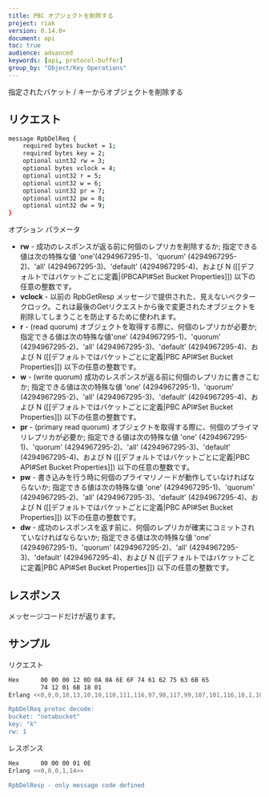 ```yaml
---
title: PBC オブジェクトを削除する
project: riak
version: 0.14.0+
document: api
toc: true
audience: advanced
keywords: [api, protocol-buffer]
group_by: "Object/Key Operations"
---
```


指定されたバケット / キーからオブジェクトを削除する


## リクエスト

```bash
message RpbDelReq {
    required bytes bucket = 1;
    required bytes key = 2;
    optional uint32 rw = 3;
    optional bytes vclock = 4;
    optional uint32 r = 5;
    optional uint32 w = 6;
    optional uint32 pr = 7;
    optional uint32 pw = 8;
    optional uint32 dw = 9;
}
```

オプション パラメータ

* **rw** - 成功のレスポンスが返る前に何個のレプリカを削除するか; 指定できる値は次の特殊な値 'one'(4294967295-1)、'quorum' (4294967295-2)、'all' (4294967295-3)、'default' (4294967295-4)、および N ([[デフォルトではバケットごとに定義|(PBCAPI#Set Bucket Properties]]) 以下の任意の整数です。
* **vclock** - 以前の RpbGetResp メッセージで提供された、見えないベクタークロック。これは最後のGetリクエストから後で変更されたオブジェクトを削除してしまうことを防止するために使われます。
* **r** - (read quorum) オブジェクトを取得する際に、何個のレプリカが必要か; 指定できる値は次の特殊な値'one' (4294967295-1)、'quorum' (4294967295-2)、'all' (4294967295-3)、'default' (4294967295-4)、および N ([[デフォルトではバケットごとに定義|PBC API#Set Bucket Properties]]) 以下の任意の整数です。
* **w** - (write quorum) 成功のレスポンスが返る前に何個のレプリカに書きこむか; 指定できる値は次の特殊な値 'one' (4294967295-1)、'quorum' (4294967295-2)、'all' (4294967295-3)、'default' (4294967295-4)、および N ([[デフォルトではバケットごとに定義|PBC API#Set Bucket Properties]]) 以下の任意の整数です。
* **pr** - (primary read quorum) オブジェクトを取得する際に、何個のプライマリレプリカが必要か; 指定できる値は次の特殊な値 'one' (4294967295-1)、'quorum' (4294967295-2)、'all' (4294967295-3)、'default' (4294967295-4)、および N ([[デフォルトではバケットごとに定義|PBC API#Set Bucket Properties]]) 以下の任意の整数です。
* **pw** - 書き込みを行う時に何個のプライマリノードが動作していなければならないか; 指定できる値は次の特殊な値 'one' (4294967295-1)、'quorum' (4294967295-2)、'all' (4294967295-3)、'default' (4294967295-4)、および N ([[デフォルトではバケットごとに定義|PBC API#Set Bucket Properties]]) 以下の任意の整数です。
* **dw** - 成功のレスポンスを返す前に、何個のレプリカが確実にコミットされていなければならないか; 指定できる値は次の特殊な値 'one' (4294967295-1)、'quorum' (4294967295-2)、'all' (4294967295-3)、'default' (4294967295-4)、および N ([[デフォルトではバケットごとに定義|PBC API#Set Bucket Properties]]) 以下の任意の整数です。

## レスポンス

メッセージコードだけが返ります。

## サンプル

リクエスト

```bash
Hex      00 00 00 12 0D 0A 0A 6E 6F 74 61 62 75 63 6B 65
         74 12 01 6B 18 01
Erlang <<0,0,0,18,13,10,10,110,111,116,97,98,117,99,107,101,116,18,1,107,24,1>>

RpbDelReq protoc decode:
bucket: "notabucket"
key: "k"
rw: 1

```


レスポンス

```bash
Hex      00 00 00 01 0E
Erlang <<0,0,0,1,14>>

RpbDelResp - only message code defined
```
